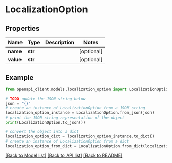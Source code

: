 # LocalizationOption


## Properties

Name | Type | Description | Notes
------------ | ------------- | ------------- | -------------
**name** | **str** |  | [optional] 
**value** | **str** |  | [optional] 

## Example

```python
from openapi_client.models.localization_option import LocalizationOption

# TODO update the JSON string below
json = "{}"
# create an instance of LocalizationOption from a JSON string
localization_option_instance = LocalizationOption.from_json(json)
# print the JSON string representation of the object
print(LocalizationOption.to_json())

# convert the object into a dict
localization_option_dict = localization_option_instance.to_dict()
# create an instance of LocalizationOption from a dict
localization_option_from_dict = LocalizationOption.from_dict(localization_option_dict)
```
[[Back to Model list]](../README.md#documentation-for-models) [[Back to API list]](../README.md#documentation-for-api-endpoints) [[Back to README]](../README.md)


